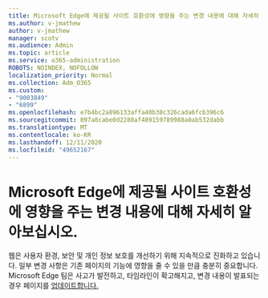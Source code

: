 ```yaml
---
title: Microsoft Edge에 제공될 사이트 호환성에 영향을 주는 변경 내용에 대해 자세히 알아보십시오.
ms.author: v-jmathew
author: v-jmathew
manager: scotv
ms.audience: Admin
ms.topic: article
ms.service: o365-administration
ROBOTS: NOINDEX, NOFOLLOW
localization_priority: Normal
ms.collection: Adm_O365
ms.custom:
- "9003849"
- "6899"
ms.openlocfilehash: e7b4bc2a896133affa40b38c326cada6fcb396c6
ms.sourcegitcommit: 097a8cabe0d2280af489159789988a0ab532dabb
ms.translationtype: MT
ms.contentlocale: ko-KR
ms.lasthandoff: 12/11/2020
ms.locfileid: "49652167"
---
```

# <a name="learn-about-site-compatibilityaffecting-changes-coming-to-microsoft-edge"></a>Microsoft Edge에 제공될 사이트 호환성에 영향을 주는 변경 내용에 대해 자세히 알아보십시오.

웹은 사용자 환경, 보안 및 개인 정보 보호를 개선하기 위해 지속적으로 진화하고 있습니다. 일부 변경 사항은 기존 페이지의 기능에 영향을 줄 수 있을 만큼 충분히 중요합니다. Microsoft Edge 팀은 사고가 발전하고, 타임라인이 확고해지고, 변경 내용이 발표되는 경우 페이지를 [업데이트합니다.](https://go.microsoft.com/fwlink/?linkid=2135534)
